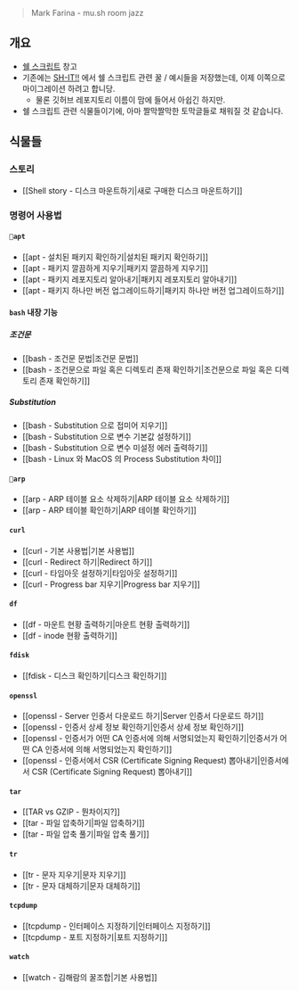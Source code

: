 > Mark Farina - mu.sh room jazz

## 개요

- [쉘 스크립트](https://en.wikipedia.org/wiki/Shell_script) 창고
- 기존에는 [SH-IT!!](https://github.com/haeramkeem/sh-it) 에서 쉘 스크립트 관련 꿀 / 예시들을 저장했는데, 이제 이쪽으로 마이그레이션 하려고 합니당.
	- 물론 깃허브 레포지토리 이름이 맘에 들어서 아쉽긴 하지만.
- 쉘 스크립트 관련 식물들이기에, 아마 짤막짤막한 토막글들로 채워질 것 같습니다.

## 식물들

### 스토리

- [[Shell story - 디스크 마운트하기|새로 구매한 디스크 마운트하기]]

### 명령어 사용법

#### `apt`

- [[apt - 설치된 패키지 확인하기|설치된 패키지 확인하기]]
- [[apt - 패키지 깔끔하게 지우기|패키지 깔끔하게 지우기]]
- [[apt - 패키지 레포지토리 알아내기|패키지 레포지토리 알아내기]]
- [[apt - 패키지 하나만 버전 업그레이드하기|패키지 하나만 버전 업그레이드하기]]

#### `bash` 내장 기능

##### 조건문

- [[bash - 조건문 문법|조건문 문법]]
- [[bash - 조건문으로 파일 혹은 디렉토리 존재 확인하기|조건문으로 파일 혹은 디렉토리 존재 확인하기]]

##### Substitution

- [[bash - Substitution 으로 접미어 지우기]]
- [[bash - Substitution 으로 변수 기본값 설정하기]]
- [[bash - Substitution 으로 변수 미설정 에러 출력하기]]
- [[bash - Linux 와 MacOS 의 Process Substitution 차이]]

#### `arp`

- [[arp - ARP 테이블 요소 삭제하기|ARP 테이블 요소 삭제하기]]
- [[arp - ARP 테이블 확인하기|ARP 테이블 확인하기]]

#### `curl`

- [[curl - 기본 사용법|기본 사용법]]
- [[curl - Redirect 하기|Redirect 하기]]
- [[curl - 타임아웃 설정하기|타임아웃 설정하기]]
- [[curl - Progress bar 지우기|Progress bar 지우기]]

#### `df`

- [[df - 마운트 현황 출력하기|마운트 현황 출력하기]]
- [[df - inode 현황 출력하기]]

#### `fdisk`

- [[fdisk - 디스크 확인하기|디스크 확인하기]]

#### `openssl`

- [[openssl - Server 인증서 다운로드 하기|Server 인증서 다운로드 하기]]
- [[openssl - 인증서 상세 정보 확인하기|인증서 상세 정보 확인하기]]
- [[openssl - 인증서가 어떤 CA 인증서에 의해 서명되었는지 확인하기|인증서가 어떤 CA 인증서에 의해 서명되었는지 확인하기]]
- [[openssl - 인증서에서 CSR (Certificate Signing Request) 뽑아내기|인증서에서 CSR (Certificate Signing Request) 뽑아내기]]

#### `tar`

- [[TAR vs GZIP - 뭔차이지?]]
- [[tar - 파일 압축하기|파일 압축하기]]
- [[tar - 파일 압축 풀기|파일 압축 풀기]]

#### `tr`

- [[tr - 문자 지우기|문자 지우기]]
- [[tr - 문자 대체하기|문자 대체하기]]

#### `tcpdump`

- [[tcpdump - 인터페이스 지정하기|인터페이스 지정하기]]
- [[tcpdump - 포트 지정하기|포트 지정하기]]

#### `watch`

- [[watch - 김해람의 꿀조합|기본 사용법]]